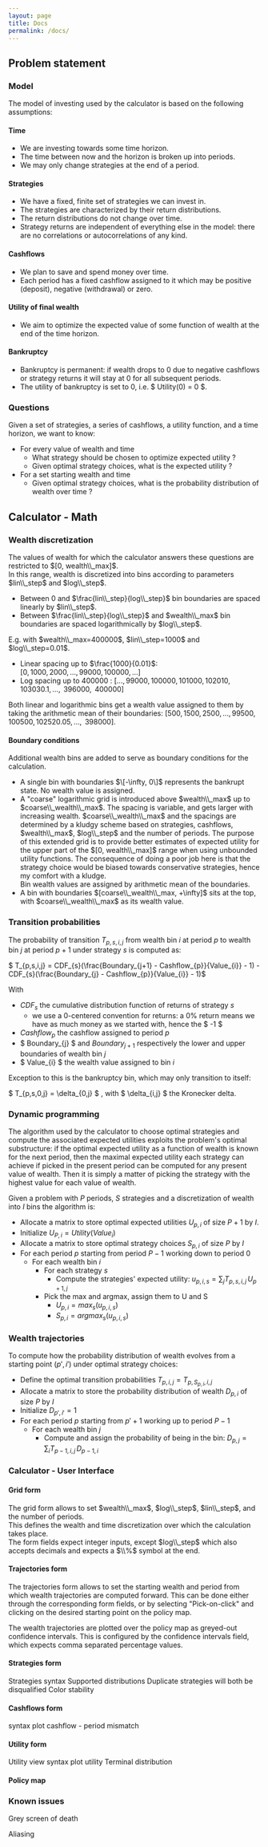 ```yaml
---
layout: page
title: Docs
permalink: /docs/
---
```


## Problem statement

### Model

The model of investing used by the calculator is based on the following assumptions:

#### Time
* We are investing towards some time horizon.
* The time between now and the horizon is broken up into periods.
* We may only change strategies at the end of a period.

#### Strategies
* We have a fixed, finite set of strategies we can invest in.
* The strategies are characterized by their return distributions. 
* The return distributions do not change over time.
* Strategy returns are independent of everything else in the model: there are no correlations or autocorrelations of any kind.

#### Cashflows
* We plan to save and spend money over time. 
* Each period has a fixed cashflow assigned to it which may be positive (deposit), negative (withdrawal) or zero.

#### Utility of final wealth
* We aim to optimize the expected value of some function of wealth at the end of the time horizon.

#### Bankruptcy
* Bankruptcy is permanent: if wealth drops to 0 due to negative cashflows or strategy returns it will stay at 0 for all subsequent periods.
* The utility of bankruptcy is set to 0, i.e. $ Utility(0) = 0 $.

### Questions

Given a set of strategies, a series of cashflows, a utility function, and a time horizon, we want to know:
* For every value of wealth and time
   * What strategy should be chosen to optimize expected utility ?
   * Given optimal strategy choices, what is the expected utility ?
* For a set starting wealth and time
    * Given optimal strategy choices, what is the probability distribution of wealth over time ?

## Calculator - Math

### Wealth discretization
The values of wealth for which the calculator answers these questions are restricted to $[0, wealth\\_max]$.  
In this range, wealth is discretized into bins according to parameters $lin\\_step$ and $log\\_step$.
* Between 0 and $\frac{lin\\_step}{log\\_step}$ bin boundaries are spaced linearly by $lin\\_step$.
* Between $\frac{lin\\_step}{log\\_step}$ and $wealth\\_max$ bin boundaries are spaced logarithmically by $log\\_step$.

E.g. with $wealth\\_max=400000$, $lin\\_step=1000$ and $log\\_step=0.01$.
  * Linear spacing up to $\frac{1000}{0.01}$:  
    $[0, 1000, 2000, ..., 99000, 100000,...]$
  * Log spacing up to $400000$ : $[..., 99000, 100000, 101000, 102010, 103030.1,..., \text{~}396000, \text{~}400000]$

Both linear and logarithmic bins get a wealth value assigned to them by taking the arithmetic mean of their boundaries:
$[500, 1500, 2500, ..., 99500, 100500, 102520.05, ..., \text{~}398000]$.

#### Boundary conditions

Additional wealth bins are added to serve as boundary conditions for the calculation.
* A single bin with boundaries $\[-\infty, 0\]$ represents the bankrupt state. No wealth value is assigned.
* A "coarse" logarithmic grid is introduced above $wealth\\_max$ up to $coarse\\_wealth\\_max$. The spacing is variable,
and gets larger with increasing wealth. $coarse\\_wealth\\_max$ and the spacings are determined by a kludgy scheme 
based on strategies, cashflows, $wealth\\_max$, $log\\_step$ and the number of periods. The purpose of this extended grid
is to provide better estimates of expected utility for the upper part of the $[0, wealth\\_max]$ range when using 
unbounded utility functions. The consequence of doing a poor job here is that the strategy choice would be biased towards conservative strategies, hence my comfort with a kludge.  
Bin wealth values are assigned by arithmetic mean of the boundaries.
* A bin with boundaries $[coarse\\_wealth\\_max, +\infty]$ sits at the top, with $coarse\\_wealth\\_max$ as its wealth value.

### Transition probabilities

The probability of transition $T_{p,s,i,j}$ from wealth bin $i$ at period $p$ to wealth bin $j$ at period $p+1$ under strategy $s$ is computed as:

$ T_{p,s,i,j} = CDF_{s}(\frac{Boundary_{j+1} - Cashflow_{p}}{Value_{i}} - 1) - CDF_{s}(\frac{Boundary_{j} - Cashflow_{p}}{Value_{i}} - 1)$

With 
* $CDF_{s}$ the cumulative distribution function of returns of strategy $s$
  * we use a 0-centered convention for returns: a 0% return means we have as much money as we started with, hence the $ -1 $
* $Cashflow_p$ the cashflow assigned to period $p$
* $ Boundary_{j} $ and $Boundary_{j+1}$ respectively the lower and upper boundaries of wealth bin $j$
* $ Value_{i} $ the wealth value assigned to bin $i$

Exception to this is the bankruptcy bin, which may only transition to itself:

$ T_{p,s,0,j} = \delta_{0,j} $ , with $ \delta_{i,j} $ the Kronecker delta.

### Dynamic programming

The algorithm used by the calculator to choose optimal strategies and compute the 
associated expected utilities exploits the problem's optimal substructure:
if the optimal expected utility as a function of wealth is known for the next period, then the maximal
expected utility each strategy can achieve if picked in the present period can be computed for any present value of wealth.
Then it is simply a matter of picking the strategy with the highest value for each value of wealth.

Given a problem with $P$ periods, $S$ strategies and a discretization of wealth into $I$ bins the algorithm is:
 * Allocate a matrix to store optimal expected utilities $U_{p,i}$ of size $P + 1$ by $I$.
 * Initialize $U_{P,i} = Utility(Value_i)$
 * Allocate a matrix to store optimal strategy choices $S_{p,i}$ of size $P$ by $I$
 * For each period $p$ starting from period $P-1$ working down to period $0$
   * For each wealth bin $i$ 
      * For each strategy $s$
        * Compute the strategies' expected utility: $u_{p,i,s} = \sum_{j} T_{p,s,i,j}\, U_{p+1,j}$
      * Pick the max and argmax, assign them to U and S
        * $U_{p,i} = max_s(u_{p,i,s})$
        * $S_{p,i} = argmax_s(u_{p,i,s})$

### Wealth trajectories

To compute how the probability distribution of wealth evolves from a starting point $(p',i')$ under optimal strategy choices:
  * Define the optimal transition probabilities $T_{p,i,j} = T_{p,S_{p,i},i,j}$
  * Allocate a matrix to store the probability distribution of wealth $D_{p,i}$ of size $P$ by $I$
  * Initialize $D_{p',i'} = 1$
  * For each period $p$ starting from $p' + 1$ working up to period $P - 1$
    * For each wealth bin $j$
      * Compute and assign the probability of being in the bin: $D_{p,j} = \sum_{i} T_{p-1,i,j}\,D_{p-1,i}$

### Calculator - User Interface

#### Grid form

The grid form allows to set $wealth\\_max$, $log\\_step$, $lin\\_step$, and the number of periods.  
This defines the wealth and time discretization over which the calculation takes place.  
The form fields expect integer inputs, except $log\\_step$ which also accepts decimals and expects a $\\%$ symbol at the end.

#### Trajectories form

The trajectories form allows to set the starting wealth and period from which wealth trajectories are computed forward.
This can be done either through the corresponding form fields, or by selecting "Pick-on-click" and clicking on the desired
starting point on the policy map.

The wealth trajectories are plotted over the policy map as greyed-out confidence intervals.
This is configured by the confidence intervals field, which expects comma separated percentage values.

#### Strategies form

Strategies syntax
Supported distributions
Duplicate strategies will both be disqualified
Color stability

#### Cashflows form
syntax
plot
cashflow - period mismatch

#### Utility form
Utility view
syntax
plot
utility
Terminal distribution

#### Policy map

### Known issues
Grey screen of death

Aliasing
